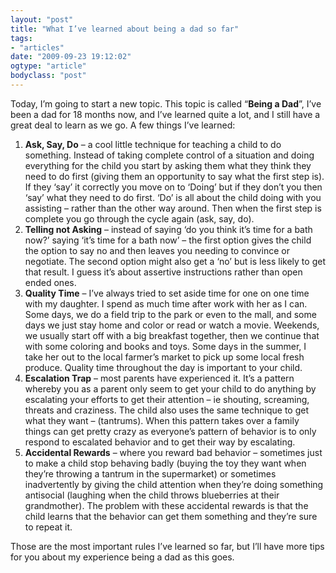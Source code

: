 ```yaml
---
layout: "post"
title: "What I’ve learned about being a dad so far"
tags: 
- "articles"
date: "2009-09-23 19:12:02"
ogtype: "article"
bodyclass: "post"
---
```


Today, I’m going to start a new topic. This topic is called “**Being a Dad**”, I’ve been a dad for 18 months now, and I’ve learned quite a lot, and I still have a great deal to learn as we go. A few things I’ve learned:

1. **Ask, Say, Do** – a cool little technique for teaching a child to do something. Instead of taking complete control of a situation and doing everything for the child you start by asking them what they think they need to do first (giving them an opportunity to say what the first step is). If they ‘say’ it correctly you move on to ‘Doing’ but if they don’t you then ‘say’ what they need to do first. ‘Do’ is all about the child doing with you assisting – rather than the other way around. Then when the first step is complete you go through the cycle again (ask, say, do).
2. **Telling not Asking** – instead of saying ‘do you think it’s time for a bath now?’ saying ‘it’s time for a bath now’ – the first option gives the child the option to say no and then leaves you needing to convince or negotiate. The second option might also get a ‘no’ but is less likely to get that result. I guess it’s about assertive instructions rather than open ended ones.
3. **Quality Time** – I’ve always tried to set aside time for one on one time with my daughter. I spend as much time after work with her as I can. Some days, we do a field trip to the park or even to the mall, and some days we just stay home and color or read or watch a movie. Weekends, we usually start off with a big breakfast together, then we continue that with some coloring and books and toys. Some days in the summer, I take her out to the local farmer’s market to pick up some local fresh produce. Quality time throughout the day is important to your child.
4. **Escalation Trap** – most parents have experienced it. It’s a pattern whereby you as a parent only seem to get your child to do anything by escalating your efforts to get their attention – ie shouting, screaming, threats and craziness. The child also uses the same technique to get what they want – (tantrums). When this pattern takes over a family things can get pretty crazy as everyone’s pattern of behavior is to only respond to escalated behavior and to get their way by escalating.
5. **Accidental Rewards** – where you reward bad behavior – sometimes just to make a child stop behaving badly (buying the toy they want when they’re throwing a tantrum in the supermarket) or sometimes inadvertently by giving the child attention when they’re doing something antisocial (laughing when the child throws blueberries at their grandmother). The problem with these accidental rewards is that the child learns that the behavior can get them something and they’re sure to repeat it.

Those are the most important rules I’ve learned so far, but I’ll have more tips for you about my experience being a dad as this goes.